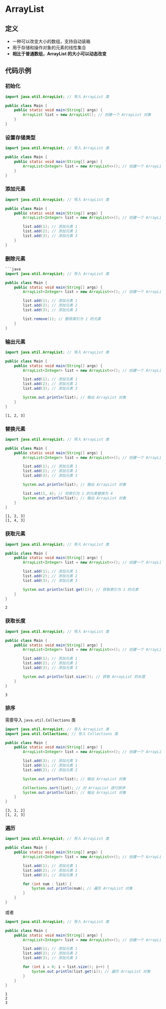 # ArrayList

## 定义

- 一种可以改变大小的数组，支持自动装箱
- 用于存储和操作对象的元素的线性集合
- **相比于普通数组，ArrayList 的大小可以动态改变**

## 代码示例

### 初始化

```java
import java.util.ArrayList; // 导入 ArrayList 类

public class Main {
    public static void main(String[] args) {
        ArrayList list = new ArrayList(); // 创建一个 ArrayList 对象
    }
}
```

### 设置存储类型

```java
import java.util.ArrayList; // 导入 ArrayList 类

public class Main {
    public static void main(String[] args) {
        ArrayList<Integer> list = new ArrayList<>(); // 创建一个 ArrayList 对象并设置存储类型为 Integer
    }
}
```

### 添加元素

```java
import java.util.ArrayList; // 导入 ArrayList 类

public class Main {
    public static void main(String[] args) {
        ArrayList<Integer> list = new ArrayList<>(); // 创建一个 ArrayList 对象并设置存储类型为 Integer

        list.add(1); // 添加元素 1
        list.add(2); // 添加元素 2
        list.add(3); // 添加元素 3
    }
}
```

### 删除元素
```java
```java
import java.util.ArrayList; // 导入 ArrayList 类

public class Main {
    public static void main(String[] args) {
        ArrayList<Integer> list = new ArrayList<>(); // 创建一个 ArrayList 对象并设置存储类型为 Integer

        list.add(1); // 添加元素 1
        list.add(2); // 添加元素 2
        list.add(3); // 添加元素 3

        list.remove(1); // 删除索引为 1 的元素
    }
}
```

### 输出元素

```java
import java.util.ArrayList; // 导入 ArrayList 类

public class Main {
    public static void main(String[] args) {
        ArrayList<Integer> list = new ArrayList<>(); // 创建一个 ArrayList 对象并设置存储类型为 Integer

        list.add(1); // 添加元素 1
        list.add(2); // 添加元素 2
        list.add(3); // 添加元素 3

        System.out.println(list); // 输出 ArrayList 对象
    }
}
```

```
[1, 2, 3]
```

### 替换元素

```java
import java.util.ArrayList; // 导入 ArrayList 类

public class Main {
    public static void main(String[] args) {
        ArrayList<Integer> list = new ArrayList<>(); // 创建一个 ArrayList 对象并设置存储类型为 Integer

        list.add(1); // 添加元素 1
        list.add(2); // 添加元素 2
        list.add(3); // 添加元素 3

        System.out.println(list); // 输出 ArrayList 对象

        list.set(1, 4); // 将索引为 1 的元素替换为 4
        System.out.println(list); // 输出 ArrayList 对象
    }
}
```

```
[1, 2, 3]
[1, 4, 3]
```

### 获取元素

```java
import java.util.ArrayList; // 导入 ArrayList 类

public class Main {
    public static void main(String[] args) {
        ArrayList<Integer> list = new ArrayList<>(); // 创建一个 ArrayList 对象并设置存储类型为 Integer

        list.add(1); // 添加元素 1
        list.add(2); // 添加元素 2
        list.add(3); // 添加元素 3

        System.out.println(list.get(1)); // 获取索引为 1 的元素
    }
}
```

```
2
```

### 获取长度

```java
import java.util.ArrayList; // 导入 ArrayList 类

public class Main {
    public static void main(String[] args) {
        ArrayList<Integer> list = new ArrayList<>(); // 创建一个 ArrayList 对象并设置存储类型为 Integer

        list.add(1); // 添加元素 1
        list.add(2); // 添加元素 2
        list.add(3); // 添加元素 3

        System.out.println(list.size()); // 获取 ArrayList 的长度
    }
}
```

```
3
```

### 排序

需要导入 `java.util.Collections` 类

```java
import java.util.ArrayList; // 导入 ArrayList 类
import java.util.Collections; // 导入 Collections 类

public class Main {
    public static void main(String[] args) {
        ArrayList<Integer> list = new ArrayList<>(); // 创建一个 ArrayList 对象并设置存储类型为 Integer

        list.add(3); // 添加元素 3
        list.add(1); // 添加元素 1
        list.add(2); // 添加元素 2

        System.out.println(list); // 输出 ArrayList 对象

        Collections.sort(list); // 对 ArrayList 进行排序
        System.out.println(list); // 输出 ArrayList 对象
    }
}
```

```
[3, 1, 2]
[1, 2, 3]
```

### 遍历

```java
import java.util.ArrayList; // 导入 ArrayList 类

public class Main {
    public static void main(String[] args) {
        ArrayList<Integer> list = new ArrayList<>(); // 创建一个 ArrayList 对象并设置存储类型为 Integer

        list.add(1); // 添加元素 1
        list.add(2); // 添加元素 2
        list.add(3); // 添加元素 3

        for (int num : list) {
            System.out.println(num); // 遍历 ArrayList 对象
        }
    }
}
```

或者

```java
import java.util.ArrayList; // 导入 ArrayList 类

public class Main {
    public static void main(String[] args) {
        ArrayList<Integer> list = new ArrayList<>(); // 创建一个 ArrayList 对象并设置存储类型为 Integer

        list.add(1); // 添加元素 1
        list.add(2); // 添加元素 2
        list.add(3); // 添加元素 3

        for (int i = 0; i < list.size(); i++) {
            System.out.println(list.get(i)); // 遍历 ArrayList 对象
        }
    }
}
```

```
1
2
3
```